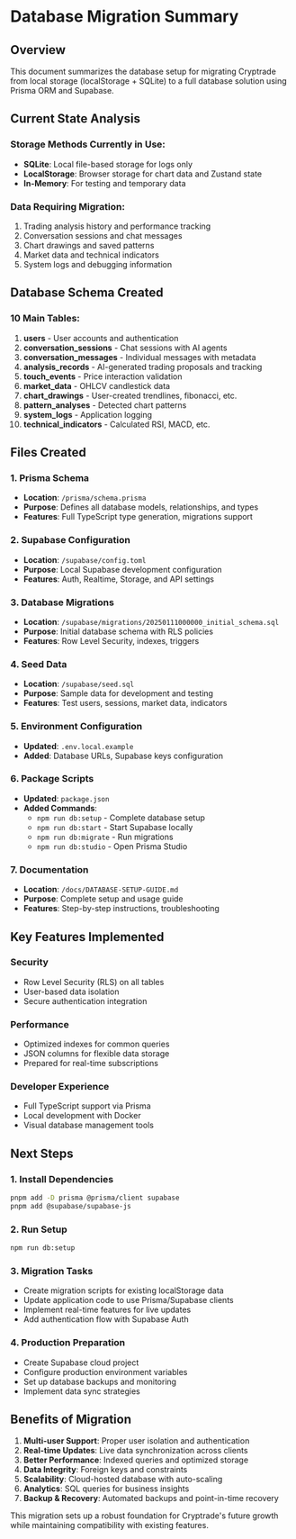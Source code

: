 # Database Migration Summary

## Overview

This document summarizes the database setup for migrating Cryptrade from local storage (localStorage + SQLite) to a full database solution using Prisma ORM and Supabase.

## Current State Analysis

### Storage Methods Currently in Use:
- **SQLite**: Local file-based storage for logs only
- **LocalStorage**: Browser storage for chart data and Zustand state
- **In-Memory**: For testing and temporary data

### Data Requiring Migration:
1. Trading analysis history and performance tracking
2. Conversation sessions and chat messages
3. Chart drawings and saved patterns
4. Market data and technical indicators
5. System logs and debugging information

## Database Schema Created

### 10 Main Tables:

1. **users** - User accounts and authentication
2. **conversation_sessions** - Chat sessions with AI agents
3. **conversation_messages** - Individual messages with metadata
4. **analysis_records** - AI-generated trading proposals and tracking
5. **touch_events** - Price interaction validation
6. **market_data** - OHLCV candlestick data
7. **chart_drawings** - User-created trendlines, fibonacci, etc.
8. **pattern_analyses** - Detected chart patterns
9. **system_logs** - Application logging
10. **technical_indicators** - Calculated RSI, MACD, etc.

## Files Created

### 1. Prisma Schema
- **Location**: `/prisma/schema.prisma`
- **Purpose**: Defines all database models, relationships, and types
- **Features**: Full TypeScript type generation, migrations support

### 2. Supabase Configuration
- **Location**: `/supabase/config.toml`
- **Purpose**: Local Supabase development configuration
- **Features**: Auth, Realtime, Storage, and API settings

### 3. Database Migrations
- **Location**: `/supabase/migrations/20250111000000_initial_schema.sql`
- **Purpose**: Initial database schema with RLS policies
- **Features**: Row Level Security, indexes, triggers

### 4. Seed Data
- **Location**: `/supabase/seed.sql`
- **Purpose**: Sample data for development and testing
- **Features**: Test users, sessions, market data, indicators

### 5. Environment Configuration
- **Updated**: `.env.local.example`
- **Added**: Database URLs, Supabase keys configuration

### 6. Package Scripts
- **Updated**: `package.json`
- **Added Commands**:
  - `npm run db:setup` - Complete database setup
  - `npm run db:start` - Start Supabase locally
  - `npm run db:migrate` - Run migrations
  - `npm run db:studio` - Open Prisma Studio

### 7. Documentation
- **Location**: `/docs/DATABASE-SETUP-GUIDE.md`
- **Purpose**: Complete setup and usage guide
- **Features**: Step-by-step instructions, troubleshooting

## Key Features Implemented

### Security
- Row Level Security (RLS) on all tables
- User-based data isolation
- Secure authentication integration

### Performance
- Optimized indexes for common queries
- JSON columns for flexible data storage
- Prepared for real-time subscriptions

### Developer Experience
- Full TypeScript support via Prisma
- Local development with Docker
- Visual database management tools

## Next Steps

### 1. Install Dependencies
```bash
pnpm add -D prisma @prisma/client supabase
pnpm add @supabase/supabase-js
```

### 2. Run Setup
```bash
npm run db:setup
```

### 3. Migration Tasks
- Create migration scripts for existing localStorage data
- Update application code to use Prisma/Supabase clients
- Implement real-time features for live updates
- Add authentication flow with Supabase Auth

### 4. Production Preparation
- Create Supabase cloud project
- Configure production environment variables
- Set up database backups and monitoring
- Implement data sync strategies

## Benefits of Migration

1. **Multi-user Support**: Proper user isolation and authentication
2. **Real-time Updates**: Live data synchronization across clients
3. **Better Performance**: Indexed queries and optimized storage
4. **Data Integrity**: Foreign keys and constraints
5. **Scalability**: Cloud-hosted database with auto-scaling
6. **Analytics**: SQL queries for business insights
7. **Backup & Recovery**: Automated backups and point-in-time recovery

This migration sets up a robust foundation for Cryptrade's future growth while maintaining compatibility with existing features.